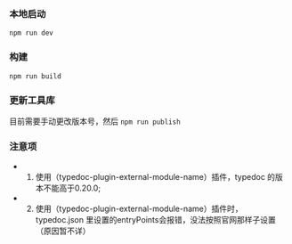 ### 本地启动
```npm run dev ```

### 构建
```npm run build ```

### 更新工具库
 目前需要手动更改版本号，然后
```npm run publish```

### 注意项
 - 1. 使用（typedoc-plugin-external-module-name）插件，typedoc 的版本不能高于0.20.0;
 - 2. 使用（typedoc-plugin-external-module-name）插件时，typedoc.json 里设置的entryPoints会报错，没法按照官网那样子设置（原因暂不详）